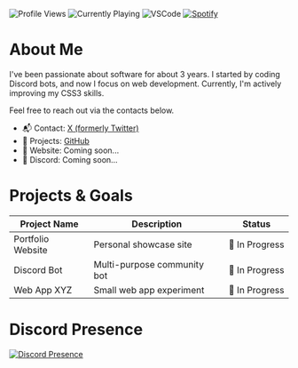 <img src="https://komarev.com/ghpvc/?username=aoz-dev&color=red&style=plastic" alt="Profile Views" /> ![Currently Playing](https://nocache.advaith.workers.dev?url=https://img.shields.io/endpoint?url=https://dev.discordprofiles.me/api/badge/playing/1392225551401488526) ![VSCode](https://nocache.advaith.workers.dev?url=https://img.shields.io/endpoint?url=https://dev.discordprofiles.me/api/badge/vscode/1392225551401488526) [![Spotify](https://nocache.advaith.workers.dev?url=https://img.shields.io/endpoint?url=https://dev.discordprofiles.me/api/badge/spotify/1392225551401488526)](https://dev.discordprofiles.me/openspotify/1392225551401488526)


# About Me

I've been passionate about software for about 3 years. I started by coding Discord bots, and now I focus on web development. Currently, I'm actively improving my CSS3 skills.

Feel free to reach out via the contacts below.

- 📬 Contact: [X (formerly Twitter)](https://x.com/aozdevx)
- 🌱 Projects: [GitHub](https://github.com/)
- 🚀 Website: Coming soon...
- 🔗 Discord: Coming soon...


# Projects & Goals

| Project Name       | Description                    | Status          |
|--------------------|--------------------------------|-----------------|
| Portfolio Website  | Personal showcase site         | 🚧 In Progress  |
| Discord Bot        | Multi-purpose community bot    | 🚧 In Progress  |
| Web App XYZ        | Small web app experiment       | 🚧 In Progress  |


# Discord Presence

<p>
  <a href="https://discord.com/users/1392225551401488526" target="_blank" rel="noopener noreferrer">
    <img src="https://lanyard.cnrad.dev/api/1392225551401488526?borderRadius=20px&idleMessage=Just%20coding..." alt="Discord Presence" />
  </a>
</p>

